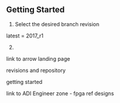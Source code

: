 Getting Started
---------------

1. Select the desired branch revision

  latest = 2017_r1

2. 

link to arrow landing page

revisions and repository

getting started

link to ADI Engineer zone - fpga ref designs




